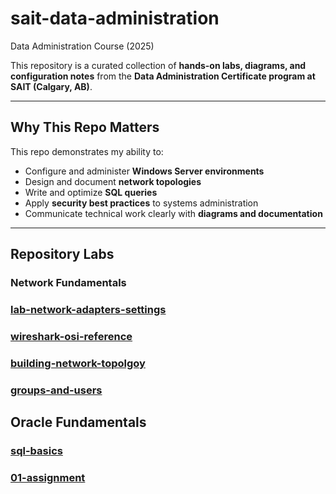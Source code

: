 # sait-data-administration
Data Administration Course (2025)

This repository is a curated collection of **hands-on labs, diagrams, and configuration notes** from the 
**Data Administration Certificate program at SAIT (Calgary, AB)**.

---

## Why This Repo Matters
 
This repo demonstrates my ability to:

- Configure and administer **Windows Server environments**
- Design and document **network topologies**
- Write and optimize **SQL queries**
- Apply **security best practices** to systems administration
- Communicate technical work clearly with **diagrams and documentation**

---

## Repository Labs

### Network Fundamentals

### [lab-network-adapters-settings](https://github.com/KyleSantin/sait-data-administration/blob/main/network-fundamentals/01-networking-essentials)
### [wireshark-osi-reference](https://github.com/KyleSantin/sait-data-administration/blob/main/network-fundamentals-labs/lab2-wireshark-osi-reference)
### [building-network-topolgoy](https://github.com/KyleSantin/sait-data-administration/blob/main/network-fundamentals-labs/lab3-building-network-topolgy)
### [groups-and-users](https://github.com/KyleSantin/sait-data-administration/blob/main/network-fundamentals-labs/lab4-groups-and-users)

## Oracle Fundamentals

### [sql-basics](https://github.com/KyleSantin/sait-data-administration/blob/main/oracle-fundamentals/sql-basics)
### [01-assignment](https://github.com/KyleSantin/sait-data-administration/tree/main/oracle-fundamentals/01-assignment)
